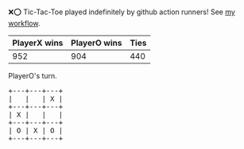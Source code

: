 :x::o: Tic-Tac-Toe played indefinitely by github action runners! See [my workflow](.github/workflows/play.yaml).

|PlayerX wins|PlayerO wins|Ties|
|-|-|-|
|952|904|440|

PlayerO's turn.

<pre>
+---+---+---+
|   |   | X |
+---+---+---+
| X |   |   |
+---+---+---+
| O | X | O |
+---+---+---+
</pre>